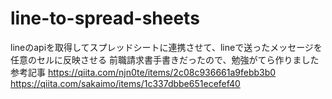 # line-to-spread-sheets
lineのapiを取得してスプレッドシートに連携させて、lineで送ったメッセージを任意のセルに反映させる
前職請求書手書きだったので、勉強がてら作りました
参考記事
https://qiita.com/njn0te/items/2c08c936661a9febb3b0
https://qiita.com/sakaimo/items/1c337dbbe651ecefef40
